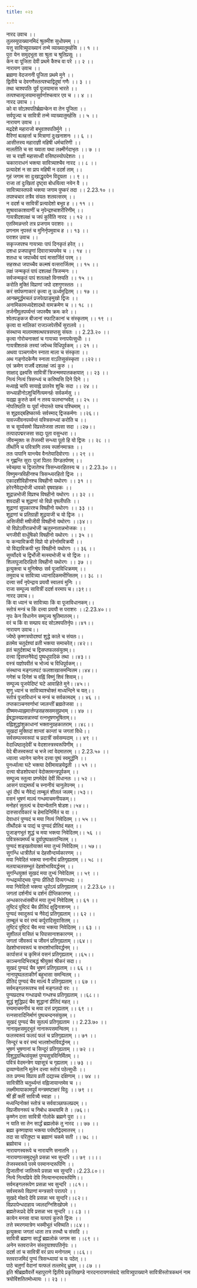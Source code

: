```yaml
---
title: ०२३

---
```

नारद उवाच ।।  
तुलस्युपाख्यानमिदं श्रुतमीश सुधोपमम् ।।  
यत्तु सावित्र्युपाख्यानं तन्मे व्याख्यातुमर्हसि ।। १ ।।  
पुरा येन समुद्भूता सा श्रुता च श्रुतिप्रसूः ।।  
केन वा पूजिता देवी प्रथमे कैश्च वा परे ।। २ ।।  
नारायण उवाच ।।  
ब्रह्मणा वेदजननी पूजिता प्रथमे मुने ।।  
द्वितीये च देवगणैस्तत्पश्चाद्विदुषां गणैः ।। ३ ।।  
तथा चाश्वपतिः पूर्वं पूजयामास भारते ।।  
तत्पश्चात्पूजयामासुर्वर्णाश्चत्वार एव च ।। ४ ।।  
नारद उवाच ।।  
को वा सोऽश्वपतिर्ब्रह्मन्केन वा तेन पूजिता ।।  
सर्वपूज्या च सावित्री तन्मे व्याख्यातुमर्हसि ।। ५ ।।  
नारायण उवाच ।।  
मद्रदेशे महाराजो बभूवाश्वपतिर्मुने ।।  
वैरिणां बलहर्त्ता च मित्राणां दुःखनाशनः ।। ६ ।।  
आसीत्तस्य महाराज्ञी महिषी धर्मचारिणी ।।  
मालतीति च सा ख्याता यथा लक्ष्मीर्गदाभृतः ।। ७ ।।  
सा च राज्ञी महासाध्वी वसिष्ठस्योपदेशतः ।।  
चकाराराधनं भक्त्या सावित्र्याश्चैव नारद ।। ८ ।।  
प्रत्यादेशं न सा प्राप महिषी न ददर्श ताम् ।।  
गृहं जगाम सा दुःखाद्धृदयेन विदूयता ।। ९ ।।  
राजा तां दुःखितां दृष्ट्वा बोधयित्वा नयेन वै ।।  
सावित्र्यास्तपसे भक्त्या जगाम पुष्करं तदा ।। 2.23.१० ।।  
तपश्चचार तत्रैव संयतः शतवत्सरम् ।।  
न ददर्श च सावित्रीं प्रत्यादेशो बभूव ह ।। ११ ।।  
शुश्रावाकाशवाणीं च नृपेन्द्रश्चाशरीरिणीम् ।।  
गायत्रीदशलक्षं च जपं कुर्विति नारद ।। १२ ।।  
एतस्मिन्नन्तरे तत्र प्रजगाम पराशरः ।।  
प्रणनाम नृपस्तं च मुनिर्नृपमुवाच ह ।। १३ ।।  
पराशर उवाच ।।  
सकृज्जपश्च गायत्र्याः पापं दिनकृतं हरेत् ।।  
दशधा प्रजपान्नॄणां दिवारात्र्यघमेव च ।। १४ ।।  
शतधा च जपाच्चैवं पापं मासार्जितं परम् ।।  
सहस्रधा जपाच्चैव कल्मषं वत्सरार्जितम् ।। १५ ।।  
लक्षं जन्मकृतं पापं दशलक्षं त्रिजन्मनः ।।  
सर्वजन्मकृतं पापं शतलक्षो विनश्यति ।। १५ ।।  
करोति मुक्तिं विप्राणां जपो दशगुणस्ततः ।।  
करं सर्पफणाकारं कृत्वा तु ऊर्ध्वमुद्रितम् ।। १७ ।।  
आनम्रमूर्द्धमचलं प्रजपेत्प्राङ्मुखो द्विजः ।।  
अनामिकामध्यदेशादथो वामक्रमेण च ।। १८ ।।  
तर्जनीमूलपर्य्यन्तं जपस्यैष क्रमः करे ।।  
श्वेतपङ्कज बीजानां स्फाटिकानां च संस्कृताम् ।। १९ ।।  
कृत्वा वा मालिकां राजञ्जपेत्तीर्थे सुरालये ।।  
संस्थाप्य मालामश्वत्थपत्रसप्तसु संयतः ।। 2.23.२० ।।  
कृत्वा गोरोचनाक्तां च गायत्र्या स्नापयेत्सुधीः ।।  
गायत्रीशतकं तस्यां जपेच्च विधिपूर्वकम् ।। २१ ।।  
अथवा पञ्चगव्येन स्नाता माला च संस्कृता ।।  
अथ गङ्गोदकेनैव स्नाता वाऽतिसुसंस्कृता ।।२२।।  
एवं क्रमेण राजर्षे दशलक्षं जपं कुरु ।।  
साक्षाद् द्रक्ष्यसि सावित्रीं त्रिजन्ममपातकक्षयात् ।। २३ ।।  
नित्यं नित्यं त्रिसन्ध्यं च करिष्यसि दिने दिने ।।  
मध्याह्ने चापि सायाह्ने प्रातरेव शुचिः सदा ।। २४ ।।  
सन्ध्याहीनोऽशुचिर्नित्यमनर्हः सर्वकर्मसु ।।  
यदह्ना कुरुते कर्म न तस्य फलभाग्भवेत् ।। २५ ।।  
नोपतिष्ठति यः पूर्वां नोपास्ते यश्च पश्चिमाम् ।।  
स शूद्रवद्बहिष्कार्य्यः सर्वस्माद् द्विजकर्मणः ।।२६।।  
यावज्जीवनपर्य्यन्तं यस्त्रिसन्ध्यां करोति च ।।  
स च सूर्य्यसमो विप्रस्तेजसा तपसा सदा ।।२७।।  
तत्पादपद्मरजसा सद्यः पूता वसुन्धरा ।।  
जीवन्मुक्तः स तेजस्वी सन्ध्या पूतो हि यो द्विजः ।। २८ ।।  
तीर्थानि च पवित्राणि तस्य स्पर्शनमात्रतः ।।  
ततः पापानि यान्त्येव वैनतेयादिवोरगाः ।। २९ ।।  
न गृह्णन्ति सुराः पूजां पितरः पिण्डतर्पणम् ।।  
स्वेच्छया च द्विजातेश्च त्रिसन्ध्यरहितस्य च ।। 2.23.३० ।।  
विष्णुमन्त्रविहीनश्च त्रिसन्ध्यरहितो द्विजः ।।  
एकादशीविहीनश्च विषहीनो यथोरगः ।। ३१ ।।  
हरेरनैवेद्यभोजी धावको वृषवाहकः ।।  
शूद्रान्नभोजी विप्रश्च विषहीनो यथोरगः ।। ३२ ।।  
शवदाही च शूद्राणां यो विप्रो वृषलीपतिः ।।  
शूद्राणां सूपकारश्च विषहीनो यथोरगः ।। ३३ ।।  
शूद्राणां च प्रतिग्राही शूद्रयाजी च यो द्विजः ।।  
असिजीवी मषीजीवी विषहीनो यथोरगः ।।३४।।  
यो विप्रोऽवीरान्नभोजी ऋतुस्नातान्नभोजकः ।।  
भगजीवी वार्धुषिको विषहीनो यथोरगः ।। ३५ ।।  
यः कन्याविक्रयी विप्रो यो हरेर्नामविक्रयी ।।  
यो विद्याविक्रयी भूप विषहीनो यथोरगः ।। ३६ ।।  
सूर्य्योदये च द्विर्भोजी मत्स्यभोजी च यो द्विजः ।।  
शिलापूजादिरहितो विषहीनो यथोरगः ।। ३७ ।।  
इत्युक्त्वा च मुनिश्रेष्ठः सर्व पूजाविधिक्रमम् ।।  
तमुवाच च सावित्र्या ध्यानादिकमभीप्सितम् ।। ३८ ।।  
दत्त्वा सर्वं नृपेन्द्राय प्रययौ स्वालयं मुनिः ।।  
राजा सम्पूज्य सावित्रीं ददर्श वरमाप च।।३९।।  
नारद उवाच।।  
किं वा ध्यानं च सावित्र्याः किं वा पूजाविधानकम्।।  
स्तोत्रं मन्त्रं च किं दत्त्वा प्रययौ स पराशरः ।।2.23.४०।।  
नृपः केन विधानेन सम्पूज्य श्रुतिमातरम्।।  
वरं च किं वा सम्प्राप वद सोऽश्वपतिर्नृपः।।४१।।  
नारायण उवाच।।  
ज्येष्ठे कृष्णत्रयोदश्यां शुद्धे काले च संयतः।।  
व्रतमेव चतुर्दश्यां व्रती भक्त्या समाचरेत्।।४२।।  
व्रतं चतुर्दशाब्दं च द्विसप्तफलसंयुतम्।।  
दत्त्वा द्विसप्तनैवेद्यं पुष्पधूपादिकं तथा ।।४३।।  
वस्त्रं यज्ञोपवीतं च भोज्यं च विधिपूर्वकम्।।  
संस्थाप्य मङ्गलघटं फलशाखासमन्वितम।।४४।।  
गणेशं च दिनेशं च वह्निं विष्णुं शिवं शिवाम्।।  
सम्पूज्य पूजयेदिष्टं घटे आवाहिते मुने।।४५।।  
शृणु ध्यानं च सावित्र्याश्चोक्तं माध्यन्दिने च यत्।।  
स्तोत्रं पूजाविधानं च मन्त्रं च सर्वकामदम् ।। ४६ ।।  
तप्तकाञ्चनवर्णाभां ज्वलन्तीं ब्रह्मतेजसा ।।  
ग्रीष्ममध्याह्नमार्त्तण्डसहस्रसमसुप्रभाम् ।। ४७ ।।  
ईषद्धास्यप्रसन्नास्यां रत्नभूषणभूषिताम्।।  
वह्निशुद्धांशुकाधानां भक्तानुग्रहकातराम् ।।४८।।  
सुखदां मुक्तिदां शान्तां कान्तां च जगतां विधेः।।  
सर्वसम्पत्स्वरूपां च प्रदात्रीं सर्वसम्पदाम् ।। ४९ ।।  
वेदाधिष्ठातृदेवीं च वेदशास्त्रस्वरूपिणीम् ।।  
वेदे बीजस्वरूपां च भजे त्वां वेदमातरम् ।। 2.23.५० ।।  
ध्यात्वा ध्यानेन चानेन दत्त्वा पुष्पं स्वमूर्द्धनि ।।  
पुनर्ध्यात्वा घटे भक्त्या देवीमावाहयेद्व्रती ।। ५१ ।।  
दत्त्वा षोडशोपचारं वेदोक्तमन्त्रपूर्वकम् ।।  
सम्पूज्य स्तुत्वा प्रणमेदेवं देवीं विधानतः ।। ५२ ।।  
आसनं पाद्यमर्घ्यं च स्नानीयं चानुलेपनम् ।।  
धूपं दीपं च नैवेद्यं ताम्बूलं शीतलं जलम्।।५३।।  
वसनं भूषणं माल्यं गन्धमाचमनीयकम्।।  
मनोहरं सुतल्पं च देयान्येतानि षोडश।।५४।।  
दारुसारविकारं च हेमादिनिर्मितं च वा ।।  
देवाधारं पुण्यदं च मया नित्यं निवेदितम् ।। ५५ ।।  
तीर्थोदकं च पाद्यं च पुण्यदं प्रीतिदं महत् ।।  
पूजाङ्गभूतं शुद्धं च मया भक्त्या निवेदितम्।। ५६ ।।  
पवित्ररूपमर्घ्यं च दूर्वापुष्पाक्षतान्वितम् ।।  
पुण्यदं शङ्खतोयाक्तं मया तुभ्यं निवेदितम् ।। ५७।।  
सुगन्धि धात्रीतैलं च देहसौन्दर्य्यकारणम् ।।  
मया निवेदितं भक्त्या स्नानीयं प्रतिगृह्यताम् ।। ५८ ।।  
मलयाचलसम्भूतं देहशोभाविवर्द्धनम् ।।  
सुगन्धियुक्तं सुखदं मया तुभ्यं निवेदितम् ।। ५९ ।।  
गन्धद्रव्योद्भवः पुण्यः प्रीतिदो दिव्यगन्धदः ।।  
मया निवेदितो भक्त्या धूपोऽयं प्रतिगृह्यताम् ।। 2.23.६० ।।  
जगतां दर्शनीयं च दर्शनं दीप्तिकारणम् ।।  
अन्धकारध्वंसबीजं मया तुभ्यं निवेदितम् ।। ६१ ।।  
तुष्टिदं पुष्टिदं चैव प्रीतिदं क्षुद्विनाशनम् ।।  
पुण्यदं स्वादुरूपं च नैवेद्यं प्रतिगृह्यताम् ।। ६२ ।।  
ताम्बूलं च वरं रम्यं कर्पूरादिसुवासितम् ।।  
तुष्टिदं पुष्टिदं चैव मया भक्त्या निवेदितम् ।। ६३ ।।  
सुशीतलं वासितं च पिपासानाशकारणम् ।।  
जगतां जीवरूपं च जीवनं प्रतिगृह्यताम् ।।६४।।  
देहशोभास्वरूपं च सभाशोभाविवर्द्धनम् ।।  
कार्पासजं च कृमिजं वसनं प्रतिगृह्यताम् ।।६५।।  
काञ्चनादिभिराबद्धं श्रीयुक्तं श्रीकरं सदा।।  
सुखदं पुण्यदं चैव भूषणं प्रतिगृह्यताम् ।। ६६ ।।  
नानापुष्पलताकीर्णं बहुभासा समन्वितम् ।।  
प्रीतिदं पुण्यदं चैव माल्यं वै प्रतिगृह्यताम् ।। ६७ ।।  
सर्वमङ्गलरूपश्च सर्व मङ्गलदो वरः ।।  
पुण्यप्रदश्च गन्धाढ्यो गन्धश्च प्रतिगृह्यताम् ।।६८।।  
शुद्धं शुद्धिप्रदं चैव शुद्धानां प्रीतिदं महत् ।।  
रम्यमाचमनीयं च मया दत्तं प्रगृह्यताम् ।। ६९ ।।  
रत्नसारादिनिर्माणं पुष्पचन्दनसंयुतम् ।।  
सुखदं पुण्यदं चैव सुतल्पं प्रतिगृह्यताम ।। 2.23.७० ।।  
नानावृक्षसमुद्भूतं नानारूपसमन्वितम् ।।  
फलस्वरूपं फलदं फलं च प्रतिगृह्यताम् ।। ७१ ।।  
सिन्दूरं च वरं रम्यं भालशोभाविवर्द्धनम् ।।  
भूषणं भूषणानां च सिन्दूरं प्रतिगृह्यताम् ।। ७२ ।।  
विशुद्धग्रन्थिसंयुक्तं पुण्यसूत्रविनिर्मितम् ।।  
पवित्रं वेदमन्त्रेण यज्ञसूत्रं च गृह्यताम् ।। ७३ ।।  
द्रव्याण्येतानि मूलेन दत्त्वा स्तोत्रं पठेत्सुधीः ।।  
ततः प्रणम्य विप्राय व्रती दद्याच्च दक्षिणाम् ।। ७४ ।।  
सावित्रीति चतुर्थ्यन्तं वह्निजायान्तमेव च ।।  
लक्ष्मीमायाकामपूर्वं मन्त्रमष्टाक्षरं विदुः ।। ७९ ।।  
श्रीं ह्रीं क्लीं सावित्र्यै स्वाहा ।।  
मध्यन्दिनोक्तं स्तोत्रं च सर्ववाञ्छाफलप्रदम् ।।  
विप्रजीवनरूपं च निबोध कथयामि ते ।।७६।।  
कृष्णेन दत्ता सावित्री गोलोके ब्रह्मणे पुरा ।।।  
न याति सा तेन सार्द्धं ब्रह्मलोकं तु नारद ।। ७७ ।।  
ब्रह्मा कृष्णाज्ञया भक्त्या पर्यष्टौद्वेदमातरम् ।।  
तदा सा परितुष्टा च ब्रह्माणं चकमे सती ।। ७८ ।।  
ब्रह्मोवाच ।।  
नारायणस्वरूपे च नारायणि सनातनि ।।  
नारायणात्समुद्भूते प्रसन्ना भव सुन्दरि ।। ७९ ।।।।  
तेजस्स्वरूपे परमे परमानन्दरूपिणि ।।  
द्विजातीनां जातिरूपे प्रसन्ना भव सुन्दरि।।2.23.८०।।  
नित्ये नित्यप्रिये देवि नित्यानन्दस्वरूपिणि।।  
सर्वमङ्गलरूपेण प्रसन्ना भव सुन्दरि ।।८१।।  
सर्वस्वरूपे विप्राणां मन्त्रसारे परात्परे ।।  
सुखदे मोक्षदे देवि प्रसन्ना भव सुन्दरि।।८२।।  
विप्रपापेन्धदाहाय ज्वलदग्निशिखोपमे ।।  
ब्रह्मतेजःप्रदे देवि प्रसन्ना भव सुन्दरि ।। ८३ ।।  
कायेन मनसा वाचा यत्पापं कुरुते द्विजः ।।  
तत्ते स्मरणमात्रेण भस्मीभूतं भविष्यति।।८४।।  
इत्युक्त्वा जगतां धाता तत्र तस्थौ च संसदि ।।  
सावित्री ब्रह्मणा सार्द्धं ब्रह्मलोकं जगाम सा ।।८९ ।।  
अनेन स्तवराजेन संस्तूयाश्वपतिर्नृपः ।।  
ददर्श तां च सावित्रीं वरं प्राप मनोगतम् ।।८६।।  
स्तवराजमिदं पुण्यं त्रिसन्ध्यायां च यः पठेत् ।।  
पाठे चतुर्णां वेदानां यत्फलं तल्लभेद् ध्रुवम् ।। ८७ ।।  
इति श्रीब्रह्मवैवर्त्ते महापुराणे द्वितीये प्रकृतिखण्डे नारदनारायणसंवादे सावित्र्युपाख्याने सावित्रीस्तोत्रकथनं नाम त्रयोविंशतितमोध्यायः ।। २३ ।।